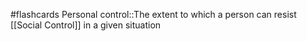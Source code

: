 #flashcards 
Personal control::The extent to which a person can resist [[Social Control]] in a given situation